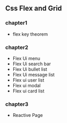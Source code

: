 ## Css Flex and Grid

### chapter1

-   flex key theorem

### chapter2

-   Flex Ui menu
-   Flex Ui search bar
-   Flex Ui bullet list
-   Flex Ui message list
-   Flex ui user list
-   Flex ui modal
-   Flex ui card list

### chapter3

-   Reactive Page
